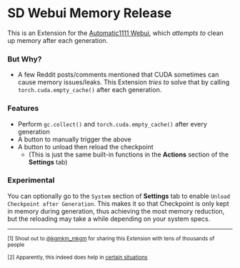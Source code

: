 # SD Webui Memory Release
This is an Extension for the [Automatic1111 Webui](https://github.com/AUTOMATIC1111/stable-diffusion-webui), which *attempts to* clean up memory after each generation.

### But Why?
- A few Reddit posts/comments mentioned that CUDA sometimes can cause memory issues/leaks. 
This Extension *tries to* solve that by calling `torch.cuda.empty_cache()` after each generation.

### Features
- Perform `gc.collect()` and `torch.cuda.empty_cache()` after every generation
- A button to manually trigger the above
- A button to unload then reload the checkpoint
    - (This is just the same built-in functions in the **Actions** section of the **Settings** tab)

### Experimental
You can optionally go to the `System` section of **Settings** tab to enable `Unload Checkpoint after Generation`.
This makes it so that Checkpoint is only kept in memory during generation, thus achieving the most memory reduction,
but the reloading may take a while depending on your system specs.

<hr>

<sup>[1] Shout out to [@kgmkm_mkgm](https://twitter.com/kgmkm_mkgm/status/1658760768958140418) for sharing this Extension with tens of thousands of people </sup>

<sup>[2] Apparently, this indeed does help in [certain situations](https://github.com/Haoming02/sd-webui-memory-release/issues/3) </sup>
